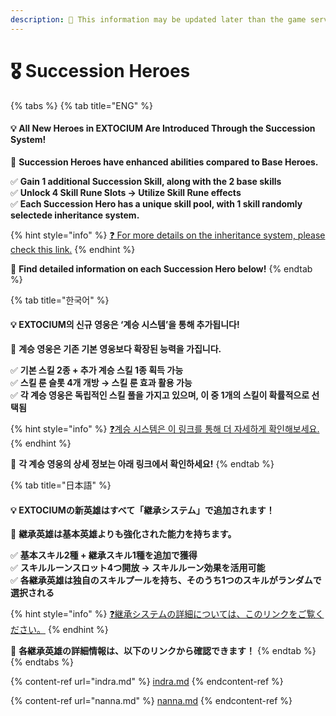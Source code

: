```yaml
---
description: 🛑 This information may be updated later than the game server data.
---
```


# 🎖️ Succession Heroes

{% tabs %}
{% tab title="ENG" %}
#### 💡 **All New Heroes in EXTOCIUM Are Introduced Through the Succession System!**

🔹 **Succession Heroes have enhanced abilities compared to Base Heroes.**

✅ **Gain 1 additional Succession Skill, along with the 2 base skills**\
✅ **Unlock 4 Skill Rune Slots → Utilize Skill Rune effects**\
✅ **Each Succession Hero has a unique skill pool, with 1 skill randomly selectede inheritance system.**&#x20;

{% hint style="info" %}
[❓ For more details on the inheritance system, please check this link.](../../powering-up-the-hero/succession/#eng)
{% endhint %}

🔹 **Find detailed information on each Succession Hero below!**
{% endtab %}

{% tab title="한국어" %}
#### 💡 **EXTOCIUM의 신규 영웅은 ‘계승 시스템’을 통해 추가됩니다!**

🔹 **계승 영웅은 기존 기본 영웅보다 확장된 능력을 가집니다.**

✅ **기본 스킬 2종 + 추가 계승 스킬 1종 획득 가능**\
✅ **스킬 룬 슬롯 4개 개방 → 스킬 룬 효과 활용 가능**\
✅ **각 계승 영웅은 독립적인 스킬 풀을 가지고 있으며, 이 중 1개의 스킬이 확률적으로 선택됨**

{% hint style="info" %}
[❓계승 시스템은 이 링크를 통해 더 자세하게 확인해보세요.](../../powering-up-the-hero/succession/#undefined-1)
{% endhint %}

🔹 **각 계승 영웅의 상세 정보는 아래 링크에서 확인하세요!**
{% endtab %}

{% tab title="日本語" %}
#### 💡 **EXTOCIUMの新英雄はすべて「継承システム」で追加されます！**

🔹 **継承英雄は基本英雄よりも強化された能力を持ちます。**

✅ **基本スキル2種 + 継承スキル1種を追加で獲得**\
✅ **スキルルーンスロット4つ開放 → スキルルーン効果を活用可能**\
✅ **各継承英雄は独自のスキルプールを持ち、そのうち1つのスキルがランダムで選択される**

{% hint style="info" %}
[❓継承システムの詳細については、このリンクをご覧ください。](../../powering-up-the-hero/succession/#ri-ben-yu)
{% endhint %}

🔹 **各継承英雄の詳細情報は、以下のリンクから確認できます！**
{% endtab %}
{% endtabs %}

{% content-ref url="indra.md" %}
[indra.md](indra.md)
{% endcontent-ref %}

{% content-ref url="nanna.md" %}
[nanna.md](nanna.md)
{% endcontent-ref %}
